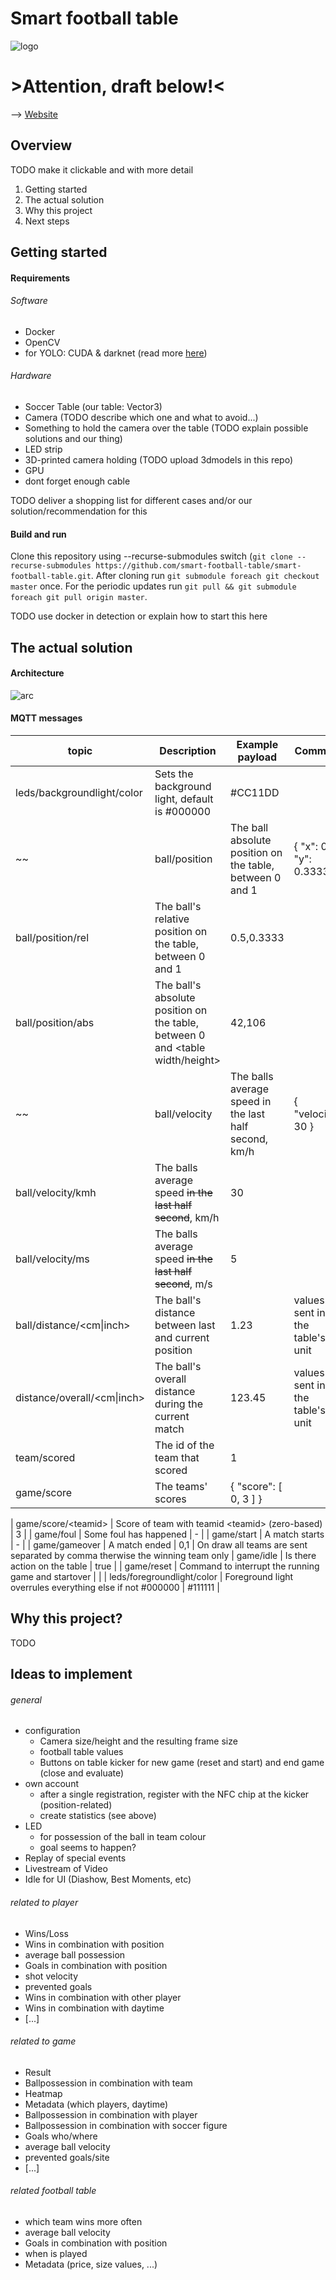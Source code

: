 # Smart football table

![logo](https://github.com/smart-football-table/smart-football-table.github.io/blob/master/modules/smart-football-table/logo/SFT_Logo2_Blue_small.jpg)

# >Attention, draft below!<

--> [Website](https://smart-football-table.github.io/)

## Overview

TODO make it clickable and with more detail

1) Getting started
2) The actual solution
3) Why this project
4) Next steps

## Getting started

#### Requirements

###### Software
* Docker
* OpenCV
* for YOLO: CUDA & darknet (read more [here](https://github.com/KingMus/smart-football-table-detection/tree/master/yolov3))

###### Hardware
* Soccer Table (our table: Vector3)
* Camera (TODO describe which one and what to avoid...)
* Something to hold the camera over the table (TODO explain possible solutions and our thing)
* LED strip
* 3D-printed camera holding (TODO upload 3dmodels in this repo)
* GPU
* dont forget enough cable

TODO deliver a shopping list for different cases and/or our solution/recommendation for this

#### Build and run
Clone this repository using --recurse-submodules switch (```git clone --recurse-submodules https://github.com/smart-football-table/smart-football-table.git```. After cloning run ```git submodule foreach git checkout master``` once. For the periodic updates run ```git pull && git submodule foreach git pull origin master```. 

TODO use docker in detection or explain how to start this here

## The actual solution

#### Architecture
![arc](https://github.com/smart-football-table/smart-football-table.github.io/blob/master/modules/smart-football-table/architecture/SmartFootballTable_Architecture.png)

#### MQTT messages
| topic                      | Description                                               | Example payload             | Comment
| -------------------------- | --------------------------------------------------------- |---------------------------- | -------
| leds/backgroundlight/color | Sets the background light, default is #000000             | #CC11DD                     |
~~| ball/position              | The ball absolute position on the table, between 0 and 1  | { "x": 0.5, "y": 0.3333}    | no more sent~~
| ball/position/rel          | The ball's relative position on the table, between 0 and 1| 0.5,0.3333                  |
| ball/position/abs          | The ball's absolute position on the table, between 0 and \<table width/height\> | 42,106 |
~~| ball/velocity              | The balls average speed in the last half second, km/h     | { "velocity": 30 }          | no more sent~~
| ball/velocity/kmh          | The balls average speed ~~in the last half second~~, km/h     | 30                          |
| ball/velocity/ms           | The balls average speed ~~in the last half second~~, m/s      | 5                           |
| ball/distance/\<cm\|inch\>    | The ball's distance between last and current position   | 1.23                        | values are sent in the table's unit
| distance/overall/\<cm\|inch\> | The ball's overall distance during the current match    | 123.45                      | values are sent in the table's unit
| team/scored                | The id of the team that scored                            | 1                           |
| game/score                 | The teams' scores                                         | { "score": [ 0, 3 ] }       | 

| game/score/\<teamid\>      | Score of team with teamid \<teamid\> (zero-based)         | 3                           | 
| game/foul                  | Some foul has happened                                    | -                           |
| game/start                 | A match starts                                            | -                           |
| game/gameover              | A match ended                                             | 0,1                         | On draw all teams are sent separated by comma therwise the winning team only
| game/idle                  | Is there action on the table                              | true                        |
| game/reset                 | Command to interrupt the running game and startover       |                             |
| leds/foregroundlight/color | Foreground light overrules everything else if not #000000 | #111111                     |

## Why this project?

TODO

## Ideas to implement

###### general
* configuration
  * Camera size/height and the resulting frame size
  * football table values
  * Buttons on table kicker for new game (reset and start) and end game (close and evaluate)
* own account
  * after a single registration, register with the NFC chip at the kicker (position-related)
  * create statistics (see above)
* LED
  * for possession of the ball in team colour
  * goal seems to happen?
* Replay of special events
* Livestream of Video
* Idle for UI (Diashow, Best Moments, etc)

###### related to player
* Wins/Loss
* Wins in combination with position
* average ball possession
* Goals in combination with position
* shot velocity
* prevented goals
* Wins in combination with other player
* Wins in combination with daytime
* [...]

###### related to game
* Result
* Ballpossession in combination with team
* Heatmap
* Metadata (which players, daytime)
* Ballpossession in combination with player
* Ballpossession in combination with soccer figure
* Goals who/where
* average ball velocity
* prevented goals/site
* [...]

###### related football table
* which team wins more often
* average ball velocity
* Goals in combination with position
* when is played
* Metadata (price, size values, ...)

